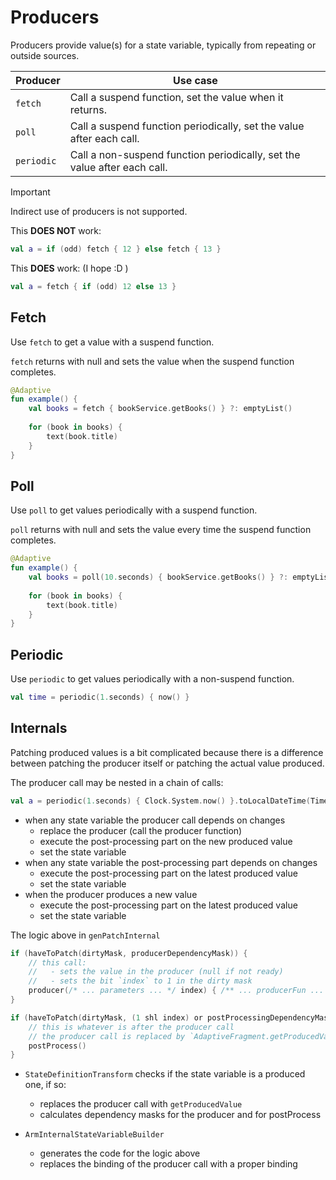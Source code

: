 # Producers

Producers provide value(s) for a state variable, typically from repeating or outside sources.

| Producer   | Use case                                                                 |
|------------|--------------------------------------------------------------------------|
| `fetch`    | Call a suspend function, set the value when it returns.                  |
| `poll`     | Call a suspend function periodically, set the value after each call.     |
| `periodic` | Call a non-suspend function periodically, set the value after each call. |

> [!IMPORTANT]
> 
> Indirect use of producers is not supported. 
> 
> This  **DOES NOT** work:
> 
> ```kotlin
> val a = if (odd) fetch { 12 } else fetch { 13 }
> ```
>
> This **DOES** work:
> (I hope :D )
> 
> ```kotlin
> val a = fetch { if (odd) 12 else 13 }
> ```

## Fetch

Use `fetch` to get a value with a suspend function.

`fetch` returns with null and sets the value when the suspend function completes.

```kotlin
@Adaptive
fun example() {
    val books = fetch { bookService.getBooks() } ?: emptyList()
    
    for (book in books) {
        text(book.title)
    }
}
```

## Poll

Use `poll` to get values periodically with a suspend function.

`poll` returns with null and sets the value every time the suspend function completes.

```kotlin
@Adaptive
fun example() {
    val books = poll(10.seconds) { bookService.getBooks() } ?: emptyList()
    
    for (book in books) {
        text(book.title)
    }
}
```

## Periodic

Use `periodic` to get values periodically with a non-suspend function.

```kotlin
val time = periodic(1.seconds) { now() }
```

## Internals

Patching produced values is a bit complicated because there is a difference between patching
the producer itself or patching the actual value produced.

The producer call may be nested in a chain of calls:

```kotlin
val a = periodic(1.seconds) { Clock.System.now() }.toLocalDateTime(TimeZone.getSystemDefault()).let { "${it.hour}:${it.minute}" }
```

- when any state variable the producer call depends on changes
  - replace the producer (call the producer function)
  - execute the post-processing part on the new produced value
  - set the state variable
- when any state variable the post-processing part depends on changes
  - execute the post-processing part on the latest produced value
  - set the state variable
- when the producer produces a new value
  - execute the post-processing part on the latest produced value
  - set the state variable

The logic above in `genPatchInternal`

```kotlin
if (haveToPatch(dirtyMask, producerDependencyMask)) {
    // this call:
    //   - sets the value in the producer (null if not ready)
    //   - sets the bit `index` to 1 in the dirty mask
    producer(/* ... parameters ... */ index) { /** ... producerFun ... */ }
}

if (haveToPatch(dirtyMask, (1 shl index) or postProcessingDependencyMask)) {
    // this is whatever is after the producer call
    // the producer call is replaced by `AdaptiveFragment.getProducedValue(index)`
    postProcess()
}
```

- `StateDefinitionTransform` checks if the state variable is a produced one, if so:
  - replaces the producer call with `getProducedValue`
  - calculates dependency masks for the producer and for postProcess

- `ArmInternalStateVariableBuilder`
  - generates the code for the logic above
  - replaces the binding of the producer call with a proper binding
